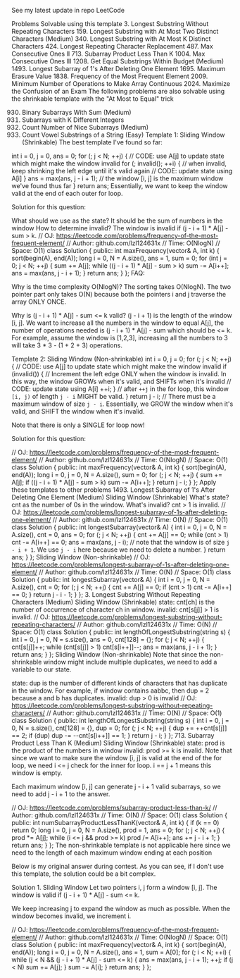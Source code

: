 See my latest update in repo LeetCode

Problems Solvable using this template
3. Longest Substring Without Repeating Characters
159. Longest Substring with At Most Two Distinct Characters (Medium)
340. Longest Substring with At Most K Distinct Characters
424. Longest Repeating Character Replacement
487. Max Consecutive Ones II
713. Subarray Product Less Than K
1004. Max Consecutive Ones III
1208. Get Equal Substrings Within Budget (Medium)
1493. Longest Subarray of 1's After Deleting One Element
1695. Maximum Erasure Value
1838. Frequency of the Most Frequent Element
2009. Minimum Number of Operations to Make Array Continuous
2024. Maximize the Confusion of an Exam
The following problems are also solvable using the shrinkable template with the "At Most to Equal" trick

930. Binary Subarrays With Sum (Medium)
992. Subarrays with K Different Integers
1248. Count Number of Nice Subarrays (Medium)
2062. Count Vowel Substrings of a String (Easy)
Template 1: Sliding Window (Shrinkable)
The best template I've found so far:

int i = 0, j = 0, ans = 0;
for (; j < N; ++j) {
    // CODE: use A[j] to update state which might make the window invalid
    for (; invalid(); ++i) { // when invalid, keep shrinking the left edge until it's valid again
        // CODE: update state using A[i]
    }
    ans = max(ans, j - i + 1); // the window [i, j] is the maximum window we've found thus far
}
return ans;
Essentially, we want to keep the window valid at the end of each outer for loop.

Solution for this question:

What should we use as the state? It should be the sum of numbers in the window
How to determine invalid? The window is invalid if (j - i + 1) * A[j] - sum > k.
// OJ: https://leetcode.com/problems/frequency-of-the-most-frequent-element/
// Author: github.com/lzl124631x
// Time: O(NlogN)
// Space: O(1)
class Solution {
public:
    int maxFrequency(vector<int>& A, int k) {
        sort(begin(A), end(A));
        long i = 0, N = A.size(), ans = 1, sum = 0;
        for (int j = 0; j < N; ++j) {
            sum += A[j];
            while ((j - i + 1) * A[j] - sum > k) sum -= A[i++];
            ans = max(ans, j - i + 1);
        }
        return ans;
    }
};
FAQ:

Why is the time complexity O(NlogN)?
The sorting takes O(NlogN). The two pointer part only takes O(N) because both the pointers i and j traverse the array ONLY ONCE.

Why is (j - i + 1) * A[j] - sum <= k valid?
(j - i + 1) is the length of the window [i, j]. We want to increase all the numbers in the window to equal A[j], the number of operations needed is (j - i + 1) * A[j] - sum which should be <= k. For example, assume the window is [1,2,3], increasing all the numbers to 3 will take 3 * 3 - (1 + 2 + 3) operations.

Template 2: Sliding Window (Non-shrinkable)
int i = 0, j = 0;
for (; j < N; ++j) {
    // CODE: use A[j] to update state which might make the window invalid
    if (invalid()) { // Increment the left edge ONLY when the window is invalid. In this way, the window GROWs when it's valid, and SHIFTs when it's invalid
        // CODE: update state using A[i]
        ++i;
    }
    // after `++j` in the for loop, this window `[i, j)` of length `j - i` MIGHT be valid.
}
return j - i; // There must be a maximum window of size `j - i`.
Essentially, we GROW the window when it's valid, and SHIFT the window when it's invalid.

Note that there is only a SINGLE for loop now!

Solution for this question:

// OJ: https://leetcode.com/problems/frequency-of-the-most-frequent-element/
// Author: github.com/lzl124631x
// Time: O(NlogN)
// Space: O(1)
class Solution {
public:
    int maxFrequency(vector<int>& A, int k) {
        sort(begin(A), end(A));
        long i = 0, j = 0, N = A.size(), sum = 0;
        for (; j < N; ++j) {
            sum += A[j];
            if ((j - i + 1) * A[j] - sum > k) sum -= A[i++];
        }
        return j - i;
    }
};
Apply these templates to other problems
1493. Longest Subarray of 1's After Deleting One Element (Medium)
Sliding Window (Shrinkable)
What's state? cnt as the number of 0s in the window.
What's invalid? cnt > 1 is invalid.
// OJ: https://leetcode.com/problems/longest-subarray-of-1s-after-deleting-one-element/
// Author: github.com/lzl124631x
// Time: O(N)
// Space: O(1)
class Solution {
public:
    int longestSubarray(vector<int>& A) {
        int i = 0, j = 0, N = A.size(), cnt = 0, ans = 0;
        for (; j < N; ++j) {
            cnt += A[j] == 0;
            while (cnt > 1) cnt -= A[i++] == 0;
            ans = max(ans, j - i); // note that the window is of size `j - i + 1`. We use `j - i` here because we need to delete a number.
        }
        return ans;
    }
};
Sliding Window (Non-shrinkable)
// OJ: https://leetcode.com/problems/longest-subarray-of-1s-after-deleting-one-element/
// Author: github.com/lzl124631x
// Time: O(N)
// Space: O(1)
class Solution {
public:
    int longestSubarray(vector<int>& A) {
        int i = 0, j = 0, N = A.size(), cnt = 0;
        for (; j < N; ++j) {
            cnt += A[j] == 0;
            if (cnt > 1) cnt -= A[i++] == 0;
        }
        return j - i - 1;
    }
};
3. Longest Substring Without Repeating Characters (Medium)
Sliding Window (Shrinkable)
state: cnt[ch] is the number of occurrence of character ch in window.
invalid: cnt[s[j]] > 1 is invalid.
// OJ: https://leetcode.com/problems/longest-substring-without-repeating-characters/
// Author: github.com/lzl124631x
// Time: O(N)
// Space: O(1)
class Solution {
public:
    int lengthOfLongestSubstring(string s) {
        int i = 0, j = 0, N = s.size(), ans = 0, cnt[128] = {};
        for (; j < N; ++j) {
            cnt[s[j]]++;
            while (cnt[s[j]] > 1) cnt[s[i++]]--;
            ans = max(ans, j - i + 1);
        }
        return ans;
    }
};
Sliding Window (Non-shrinkable)
Note that since the non-shrinkable window might include multiple duplicates, we need to add a variable to our state.

state: dup is the number of different kinds of characters that has duplicate in the window. For example, if window contains aabbc, then dup = 2 because a and b has duplicates.
invalid: dup > 0 is invalid
// OJ: https://leetcode.com/problems/longest-substring-without-repeating-characters/
// Author: github.com/lzl124631x
// Time: O(N)
// Space: O(1)
class Solution {
public:
    int lengthOfLongestSubstring(string s) {
        int i = 0, j = 0, N = s.size(), cnt[128] = {}, dup = 0;
        for (; j < N; ++j) {
            dup += ++cnt[s[j]] == 2;
            if (dup) dup -= --cnt[s[i++]] == 1;
        }
        return j - i;
    }
};
713. Subarray Product Less Than K (Medium)
Sliding Window (Shrinkable)
state: prod is the product of the numbers in window
invalid: prod >= k is invalid.
Note that since we want to make sure the window [i, j] is valid at the end of the for loop, we need i <= j check for the inner for loop. i == j + 1 means this window is empty.

Each maximum window [i, j] can generate j - i + 1 valid subarrays, so we need to add j - i + 1 to the answer.

// OJ: https://leetcode.com/problems/subarray-product-less-than-k/
// Author: github.com/lzl124631x
// Time: O(N)
// Space: O(1)
class Solution {
public:
    int numSubarrayProductLessThanK(vector<int>& A, int k) {
        if (k == 0) return 0;
        long i = 0, j = 0, N = A.size(), prod = 1, ans = 0;
        for (; j < N; ++j) {
            prod *= A[j];
            while (i <= j && prod >= k) prod /= A[i++];
            ans += j - i + 1;
        }
        return ans;
    }
};
The non-shrinkable template is not applicable here since we need to the length of each maximum window ending at each position

Below is my original answer during contest. As you can see, if I don't use this template, the solution could be a bit complex.

Solution 1. Sliding Window
Let two pointers i, j form a window [i, j]. The window is valid if (j - i + 1) * A[j] - sum <= k.

We keep increasing j to expand the window as much as possible. When the window becomes invalid, we increment i.

// OJ: https://leetcode.com/problems/frequency-of-the-most-frequent-element/
// Author: github.com/lzl124631x
// Time: O(NlogN)
// Space: O(1)
class Solution {
public:
    int maxFrequency(vector<int>& A, int k) {
        sort(begin(A), end(A));
        long i = 0, j = 0, N = A.size(), ans = 1, sum = A[0];
        for (; i < N; ++i) {
            while (j < N && (j - i + 1) * A[j] - sum <= k) {
                ans = max(ans, j - i + 1);
                ++j;
                if (j < N) sum += A[j];
            }
            sum -= A[i];
        }
        return ans;
    }
};

